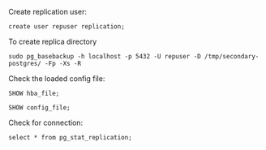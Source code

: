 Create replication user:

`create user repuser replication;`

To create replica directory

`sudo pg_basebackup -h localhost -p 5432 -U repuser -D /tmp/secondary-postgres/ -Fp -Xs -R`

Check the loaded config file:

`SHOW hba_file;`

`SHOW config_file;`           


Check for connection:

`select * from pg_stat_replication;`